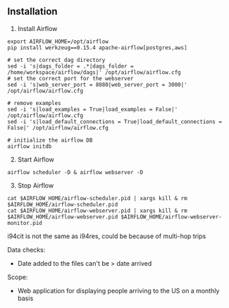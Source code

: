 ## Installation

1. Install Airflow
```
export AIRFLOW_HOME=/opt/airflow
pip install werkzeug==0.15.4 apache-airflow[postgres,aws]

# set the correct dag directory
sed -i 's|dags_folder = .*|dags_folder = /home/workspace/airflow/dags|' /opt/airflow/airflow.cfg
# set the correct port for the webserver
sed -i 's|web_server_port = 8080|web_server_port = 3000|' /opt/airflow/airflow.cfg

# remove examples
sed -i 's|load_examples = True|load_examples = False|' /opt/airflow/airflow.cfg
sed -i 's|load_default_connections = True|load_default_connections = False|' /opt/airflow/airflow.cfg

# initialize the airflow DB
airflow initdb
```

2. Start Airflow
```
airflow scheduler -D & airflow webserver -D
```

3. Stop Airflow
```
cat $AIRFLOW_HOME/airflow-scheduler.pid | xargs kill & rm $AIRFLOW_HOME/airflow-scheduler.pid
cat $AIRFLOW_HOME/airflow-webserver.pid | xargs kill & rm $AIRFLOW_HOME/airflow-webserver.pid $AIRFLOW_HOME/airflow-webserver-monitor.pid
```

i94cit is not the same as i94res, could be because of multi-hop trips


Data checks:
- Date added to the files can't be > date arrived


Scope:
- Web application for displaying people arriving to the US on a monthly basis